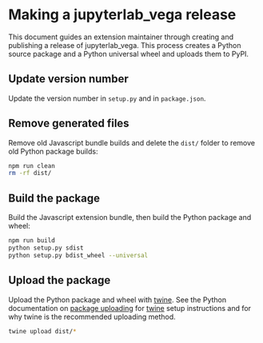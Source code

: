 # Making a jupyterlab_vega release

This document guides an extension maintainer through creating and publishing a release of jupyterlab_vega. This process creates a Python source package and a Python universal wheel and uploads them to PyPI.

## Update version number

Update the version number in `setup.py` and in `package.json`.

## Remove generated files

Remove old Javascript bundle builds and delete the `dist/` folder to remove old Python package builds:

```bash
npm run clean
rm -rf dist/
```

## Build the package

Build the Javascript extension bundle, then build the Python package and wheel:

```bash
npm run build
python setup.py sdist
python setup.py bdist_wheel --universal
```

## Upload the package

Upload the Python package and wheel with [twine](https://github.com/pypa/twine). See the Python documentation on [package uploading](https://packaging.python.org/distributing/#uploading-your-project-to-pypi)
for [twine](https://github.com/pypa/twine) setup instructions and for why twine is the recommended uploading method.

```bash
twine upload dist/*
```
